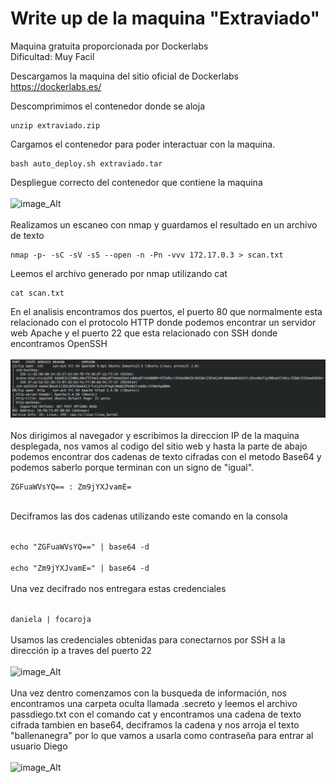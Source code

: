 # Write up de la maquina "Extraviado"

Maquina gratuita proporcionada por Dockerlabs<br>
Dificultad: Muy Facil

Descargamos la maquina del sitio oficial de Dockerlabs<br>
https://dockerlabs.es/

Descomprimimos el contenedor donde se aloja

```
unzip extraviado.zip
```

Cargamos el contenedor para poder interactuar con la maquina.

```
bash auto_deploy.sh extraviado.tar
```
Despliegue correcto del contenedor que contiene la maquina
<br><br>
![image_Alt](https://github.com/NETD3VIL/Write-up_Extraviado/blob/851bd738bbac8a4065e61fe9d817ec185aaf0f48/1.png)
<br><br>
Realizamos un escaneo con nmap y guardamos el resultado en un archivo de texto<br>
```
nmap -p- -sC -sV -sS --open -n -Pn -vvv 172.17.0.3 > scan.txt
```
Leemos el archivo generado por nmap utilizando cat
```
cat scan.txt
```
En el analisis encontramos dos puertos, el puerto 80 que normalmente esta relacionado con el protocolo HTTP donde podemos encontrar un servidor web Apache y el puerto 22 que esta relacionado con SSH donde encontramos OpenSSH
<br><br>
![image_Alt](https://github.com/MaxGutierrezPi/WriteUps-de-Dockerlabs/blob/1236114a536f9d7788bcb15e0442765b2dad95a3/2.png)
<br><br>
Nos dirigimos al navegador y escribimos la direccion IP de la maquina desplegada, nos vamos al codigo del sitio web y hasta la parte de abajo podemos encontrar dos cadenas de texto cifradas con el metodo Base64 y podemos saberlo porque terminan con un signo de "igual".<br><vr>
```
ZGFuaWVsYQ== : Zm9jYXJvamE=
```
<br>
Deciframos las dos cadenas utilizando este comando en la consola<br><br>

```echo "ZGFuaWVsYQ==" | base64 -d```
<br><br>
```echo "Zm9jYXJvamE=" | base64 -d```
<br><br>
Una vez decifrado nos entregara estas credenciales<br><br>

```daniela | focaroja```<br><br>
Usamos las credenciales obtenidas para conectarnos por SSH a la dirección ip a traves del puerto 22<br><br>
![image_Alt](https://github.com/MaxGutierrezPi/WriteUps-de-Dockerlabs/blob/8a80438daec1a83e074d50093690eab48c8c61fd/3.png)<br><br>
Una vez dentro comenzamos con la busqueda de información, nos encontramos una carpeta oculta llamada .secreto y leemos el archivo  passdiego.txt con el comando cat y encontramos una cadena de texto cifrada tambien en base64, deciframos la cadena y nos arroja el texto "ballenanegra" por lo que vamos a usarla como contraseña para entrar al usuario Diego<br><br>
![image_Alt](https://github.com/MaxGutierrezPi/WriteUps-de-Dockerlabs/blob/96a8b385caace4ca1fcf69b9b7dea9ca592656a6/4.png)<br><br>




